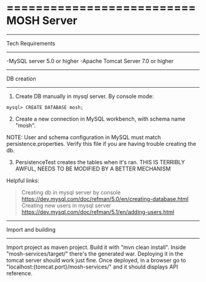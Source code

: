 ==========================
		MOSH Server
==========================

********************
 Tech Requirements
********************
 
-MySQL server 5.0 or higher
-Apache Tomcat Server 7.0 or higher

********************
 DB creation
********************

1) Create DB manually in mysql server. By console mode:

```
mysql> CREATE DATABASE mosh;
```

2) Create a new connection in MySQL workbench, with schema name "mosh". 

NOTE: User and schema configuration in MySQL must match persistence.properties. 
Verify this file if you are having trouble creating the db.

3) PersistenceTest creates the tables when it's ran. THIS IS TERRIBLY AWFUL, NEEDS TO BE MODIFIED BY A BETTER MECHANISM 

Helpful links:
> Creating db in mysql server by console
https://dev.mysql.com/doc/refman/5.0/en/creating-database.html
> Creating new users in mysql server
https://dev.mysql.com/doc/refman/5.1/en/adding-users.html


********************
Import and building
********************

Import project as maven project.
Build it with "mvn clean install".
Inside "mosh-services/target/" there's the generated war. 
Deploying it in the tomcat server should work just fine.
Once deployed, in a browser go to "localhost:{tomcat.port}/mosh-services/" and it should displays API reference.